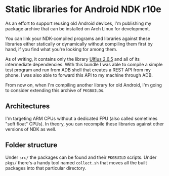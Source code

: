# Static libraries for Android NDK r10e

As an effort to support reusing old Android devices, I'm publishing my package archive that can be installed on Arch Linux for development.

You can link your NDK-compiled programs and libraries against these libraries either statically or dynamically without compiling them first by hand, if you find what you're looking for among them.

As of writing, it contains only the library [Ulfius 2.6.5](https://github.com/babelouest/ulfius) and all of its intermediate dependencies. With this bundle I was able to compile a simple test program and run from ADB shell that creates a REST API from my phone. I was also able to forward this API to my machine through ADB.

From now on, when I'm compiling another library for old Android, I'm going to consider extending this archive of `PKGBUILD`s.

## Architectures

I'm targeting ARM CPUs without a dedicated FPU (also called sometimes "soft float" CPUs). In theory, you can recompile these libraries against other versions of NDK as well.

## Folder structure

Under `src/` the packages can be found and their `PKGBUILD` scripts. Under `pkgs/` there's a handy tool named `collect.sh` that moves all the built packages into that particular directory.